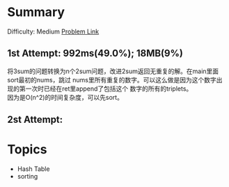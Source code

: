 # Summary
Difficulty: Medium [Problem Link](https://leetcode.com/problems/3sum/)<br/>
## 1st Attempt: 992ms(49.0%); 18MB(9%)<br/>
将3sum的问题转换为n个2sum问题，改进2sum返回无重复的解。在main里面sort最初的nums，跳过
nums里所有重复的数字。可以这么做是因为这个数字出现的第一次时已经在ret里append了包括这个
数字的所有的triplets。<br/>
因为是O(n^2)的时间复杂度，可以先sort。</br>
## 2st Attempt:
# Topics
- Hash Table
- sorting
